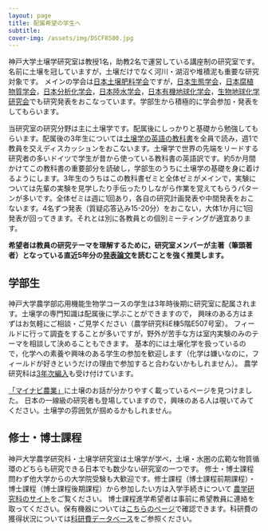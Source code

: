 ```yaml
---
layout: page
title: 配属希望の学生へ
subtitle:
cover-img: /assets/img/DSCF8500.jpg
---
```

神戸大学土壌学研究室は教授1名，助教2名で運営している講座制の研究室です。名前に土壌を冠していますが，土壌だけでなく河川・湖沼や堆積泥も重要な研究対象です。
メインの学会は[日本土壌肥料学会](http://jssspn.jp/)ですが，[日本生態学会](https://www.esj.ne.jp/esj/)，[日本腐植物質学会](http://www.research.kobe-u.ac.jp/ans-soil/jhss/)，[日本分析化学会](https://www.jsac.jp/)，[日本陸水学会](http://www.jslim.jp/)，[日本有機地球化学会](http://ogeochem.jp/)，[生物地球化学研究会](https://sites.google.com/site/biogeochemnet/home)でも研究発表をおこなっています。学部生から積極的に学会参加・発表をしてもらいます。

当研究室の研究分野は主に土壌学です。配属後にしっかりと基礎から勉強してもらいます。配属後の3年生については[土壌学の英語の教科書](https://link.springer.com/book/10.1007%2F978-3-642-30942-7)を全員で読み，週1で教員を交えディスカッションをおこないます。土壌学で世界の先端をリードする研究者の多いドイツで学生が昔から使っている教科書の英語訳です。約5か月間かけてこの教科書の重要部分を読破し，学部生のうちに土壌学の基礎を身に着けるようにします。3年生のうちはこの教科書ゼミと全体ゼミがメインで，実験については先輩の実験を見学したり手伝ったりしながら作業を覚えてもらうパターンが多いです。全体ゼミは週に1回あり，各自の研究計画発表や中間発表をおこないます。4名ずつ発表（質疑応答込み15-20分）をおこない，大体1か月に1回発表が回ってきます。それとは別に各教員との個別ミーティングが適宜あります。

**希望者は教員の研究テーマを理解するために，研究室メンバーが主著（筆頭著者）となっている直近5年分の[発表論文](https://kobesoillab.github.io/publications/)を読むことを強く推奨します。**

## 学部生
神戸大学農学部応用機能生物学コースの学生は3年時後期に研究室に配属されます。土壌学の専門知識は配属後に学ぶことができますので，
興味のある方はまずはお気軽にご相談・ご見学ください（農学研究科E棟5階E507号室）。
フィールドに行って調査をすることが多いですが，野外が苦手な方は室内実験のみのテーマを相談して決めることもできます。
基本的には土壌化学を扱っているので，化学への素養や興味のある学生の参加を歓迎します（化学は嫌いなのに，フィールドが好きというだけの理由で参加すると合わないかもしれません）。
農学研究科は[3年次編入](http://www.ans.kobe-u.ac.jp/jyukensei/hen-nyu.html)も受け付けています。

[「マイナビ農業」](https://agri.mynavi.jp/tag/%e5%9c%9f%e5%a3%8c/)に土壌のお話が分かりやすく載っているページを見つけました。
日本の一線級の研究者も登場していますので，興味のある人は覗いてみてください。土壌学の雰囲気が掴めるかもしれません。

## 修士・博士課程
神戸大学農学研究科・土壌学研究室は土壌学が学べ，土壌・水圏の広範な物質循環のどちらも研究できる日本でも数少ない研究室の一つです。
修士・博士課程問わず他大学からの大学院受験も大歓迎です。修士課程（博士課程前期課程）・博士課程（博士課程後期課程）から参加したい方は入学手続きについて
[農学研究科のサイト](http://www.ans.kobe-u.ac.jp/jyukensei/top.html)をご覧ください。
博士課程進学希望者は事前に希望教員に連絡を取ってください。保有機器については[こちらのページ](https://morimarukida.github.io/facilities/)で確認できます。科研費の獲得状況については[科研費データベース](https://nrid.nii.ac.jp/ja/index/)をご参照ください。
